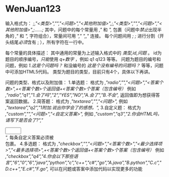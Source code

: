 # WenJuan123

输入格式为：
    *;,"<类型>","<id>","<问题>","<其他附加值>",;,"<类型>","<id>","<问题>","<其他附加值>",;......;*
    其中，问题中的每个常量用 *,"* 和 *",* 包裹（问题中*禁止*出现半角的 *,"* 和 *",* 字符组合），常量间可用 *"," ",,"* 连接。
    每个问题间用 *; ;* 进行分割（开头结尾*必须*含有 ; ），所有字符在一行中。

每个常量的具体描述：
    其中通用的常量为上述输入格式中的 *类型,id,问题* 。
    id为题目的顺序编号，*只能*使用 *q+数字* ，例如 q1 q123 等等。
    问题为题目的编号和问题，例如 *1.这是个问题吗？* 和没编号的 *这是个没有编号的问题吗？* 等等，问题中可添加HTML5代码。
    类型为题目的类型，目前只有4个，具体以下再讲。

问题的类型、格式以及附加值：
    1.单选题：
        格式为 *,"radio","<id>","<问题>","<答案个数>",+<答案个数>个返回值+<答案个数>个答案（包含编号）*
        例如 *,"radio","q1","1.会了吗","2","YES","NO","A.会了","B.不会",*
        返回值即为想获得答案返回数据。
    2.简答题：
        格式为 *,"textarea","<id>","<问题>",*
        例如 *,"textarea","q2","1附加.说出你学会了的感想。",*
    3.自定义题：
        格式为 *,"custom","<id>","<问题>","<自定义答案>",*
        例如 *,"custom","q3","2.你会HTML吗，请写下是否会了?","<div class='option'><input class='text' type='text' name='p3' style='width: 50px;'></div>",*
        每条自定义答案必须被<div class='option'></div>包裹。
    4.多选题：
        格式为 *,"checkbox","<id>","<问题>","<答案个数>","<最少选择项>","<最多选择项>",+<答案个数>个返回值+<答案个数>个答案（包含编号）*
        例如 *,"checkbox","q4","4.你会以下那些语言","6","0","6","java","python","c","c++","c#","go","A.java","B.python","C.c","D.c++","E.c#","F.go",*
    可以在问题或答案中添加代码以实现更多的功能

